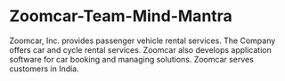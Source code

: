 # Zoomcar-Team-Mind-Mantra
Zoomcar, Inc. provides passenger vehicle rental services. The Company offers car and cycle rental services. Zoomcar also develops application software for car booking and managing solutions. Zoomcar serves customers in India.
